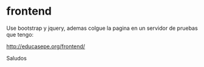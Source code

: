 # frontend

Use bootstrap y jquery, ademas colgue la pagina en un servidor de pruebas que tengo:

http://educasepe.org/frontend/

Saludos
